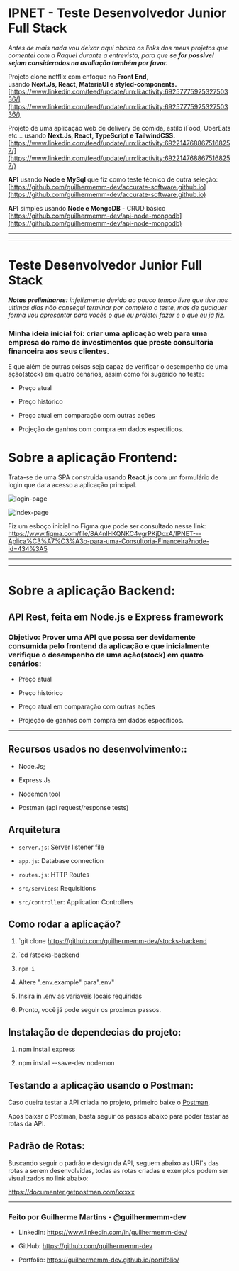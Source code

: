 # IPNET  -  Teste Desenvolvedor Junior Full Stack 

*Antes de mais nada vou deixar aqui abaixo os links dos meus projetos que comentei  com a Raquel durante a entrevista, para que* ***se for possivel sejam considerados na avaliação também por favor.***

Projeto clone netflix com enfoque no **Front End**,  
usando **Next.Js, React, MateriaUI e styled-components.**  
[https://www.linkedin.com/feed/update/urn:li:activity:6925777592532750336/](https://www.linkedin.com/feed/update/urn:li:activity:6925777592532750336/)  
  
Projeto de uma aplicação web de delivery de comida, estilo iFood, UberEats etc...
usando  **Next.Js, React, TypeScript e TailwindCSS.**  
[https://www.linkedin.com/feed/update/urn:li:activity:6922147688675168257/](https://www.linkedin.com/feed/update/urn:li:activity:6922147688675168257/)  
  
**API** usando **Node e MySql** que fiz como teste técnico de outra seleção:  
[https://github.com/guilhermemm-dev/accurate-software.github.io](https://github.com/guilhermemm-dev/accurate-software.github.io)  


**API** simples usando **Node e MongoDB** - CRUD básico  
[https://github.com/guilhermemm-dev/api-node-mongodb](https://github.com/guilhermemm-dev/api-node-mongodb)


<hr/>
<hr/>

# Teste Desenvolvedor Junior Full Stack 

***Notas preliminares:** infelizmente devido ao pouco tempo livre que tive nos ultimos dias não consegui terminar por completo o teste, mas de qualquer forma vou apresentar para vocês o que eu projetei fazer e o que eu já fiz.*

### Minha ideia inicial foi: criar uma aplicação web para uma empresa do ramo de investimentos que preste consultoria financeira aos seus clientes.

E que além de outras coisas seja capaz de verificar o desempenho de uma ação(stock) em quatro cenários, assim como foi sugerido no teste:
- Preço atual

- Preço histórico

- Preço atual em comparação com outras ações

- Projeção de ganhos com compra em dados específicos.


# Sobre a aplicação Frontend:

Trata-se de uma SPA construida usando **React.js** com um formulário de login que dara acesso a aplicação principal.

![login-page](https://images2.imgbox.com/57/5a/hCilWLUe_o.png)

![index-page](https://images2.imgbox.com/25/5b/ulyw0hH0_o.png)



Fiz um esboço inicial no Figma que pode ser consultado nesse link:
https://www.figma.com/file/8A4nlHKQNKC4vgrPKjDoxA/IPNET---Aplica%C3%A7%C3%A3o-para-uma-Consultoria-Financeira?node-id=434%3A5

<hr/>
<hr/>

# Sobre a aplicação Backend:

## API  Rest, feita em Node.js  e  Express  framework

  

###  Objetivo:  Prover uma API que possa ser devidamente consumida pelo frontend da aplicação e que inicialmente verifique o desempenho de uma ação(stock) em quatro cenários:

- Preço atual

- Preço histórico

- Preço atual em comparação com outras ações

- Projeção de ganhos com compra em dados específicos.

  

<hr>

  

##   Recursos usados ​​no desenvolvimento::

  

- Node.Js;

- Express.Js

- Nodemon tool

- Postman (api request/response tests)

  

## Arquitetura


- `server.js`: Server listener file

- `app.js`: Database connection

- `routes.js`: HTTP Routes

- `src/services`: Requisitions

- `src/controller`: Application Controllers

  

## Como rodar a aplicação?

  

1. `git clone https://github.com/guilhermemm-dev/stocks-backend

2. `cd /stocks-backend

3. `npm i`

4. Altere ".env.example" para".env"

5. Insira in .env as variaveis locais requiridas

6. Pronto, você já pode seguir os proximos passos.

  

## Instalação de dependecias do projeto:

  

1. npm install express

2.  npm install --save-dev nodemon


  

## Testando a aplicação usando o Postman:

  

Caso queira testar a API criada no projeto, primeiro baixe o [Postman](https://chrome.google.com/webstore/detail/postman/fhbjgbiflinjbdggehcddcbncdddomop).

Após baixar o Postman, basta seguir os passos abaixo para poder testar as rotas da API.

  

## Padrão de Rotas:

  
Buscando seguir o padrão e design da API, seguem abaixo as URI's das rotas a serem desenvolvidas, todas as rotas criadas e exemplos podem ser visualizados no link abaixo:

https://documenter.getpostman.com/xxxxx

  

<hr/>

  

<h3> Feito por Guilherme Martins - @guilhermemm-dev </h3>

  

- LinkedIn: https://www.linkedin.com/in/guilhermemm-dev/

- GitHub: https://github.com/guilhermemm-dev

- Portfolio: https://guilhermemm-dev.github.io/portifolio/
